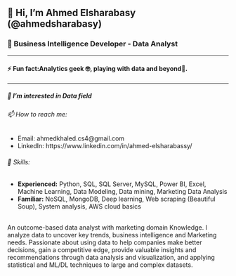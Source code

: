 <h2>👋 Hi, I’m Ahmed Elsharabasy (@ahmedsharabasy) </h2>
<h3>💼 Business Intelligence Developer - Data Analyst</h3>
<hr></hr>
<h4>⚡ Fun fact:Analytics geek 🤓, playing with data and beyond&#127919;.</h4>
<hr></hr>
<h5>👀 I’m interested in Data field</h5>
<h6>📫 How to reach me:</h6>
<ul>
<li>Email: ahmedkhaled.cs4@gmail.com</li>
<li>LinkedIn: https://www.linkedin.com/in/ahmed-elsharabassy/</li>
  </ul>
  
<h6>&#129520; Skills:</h6>
<ul><li><b>Experienced:</b> Python, SQL, SQL Server, MySQL, Power BI, Excel, Machine Learning, Data Modeling, Data mining, Marketing Data Analysis</li>
<li><b>Familiar:</b> NoSQL, MongoDB, Deep learning, Web scraping (Beautiful Soup), System analysis, AWS cloud basics</li>
</ul>

<br>
An outcome-based data analyst with marketing domain Knowledge. I analyze data to uncover key trends, business intelligence and Marketing needs. Passionate about using data to help companies make better decisions, gain a competitive edge, provide valuable insights and recommendations through data analysis and visualization, and applying statistical and ML/DL techniques to large and complex datasets.






<!--
**ahmedsharabasy/ahmedsharabasy** is a ✨ _special_ ✨ repository because its `README.md` (this file) appears on your GitHub profile.

Here are some ideas to get you started:

- 🔭 I’m currently working on ...
- 🌱 I’m currently learning ...
- 👯 I’m looking to collaborate on ...
- 🤔 I’m looking for help with ...
- 💬 Ask me about ...
- 📫 How to reach me: ...
- 😄 Pronouns: ...
- ⚡ Fun fact: ...
-->
  

